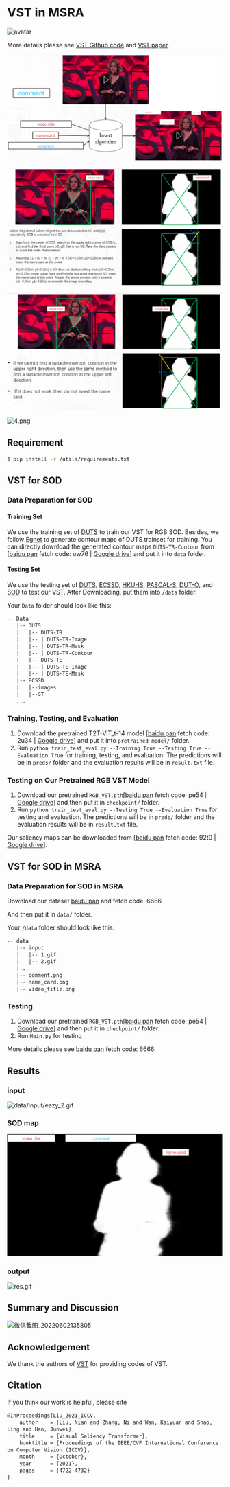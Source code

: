 # VST in MSRA

![avatar](https://github.com/nnizhang/VST/raw/main/Network.png)

More details please see [VST Github code](https://github.com/nnizhang/VST) and [VST paper](https://scholar.google.co.uk/scholar?hl=en&as_sdt=0%2C5&q=Visual+Saliency+Transformer&btnG=).


![1.png](pic/1.png)

![2.png](pic/2.png)

![3.png](pic/3.png)

![4.png](pic/4.png)


## Requirement

```sh
$ pip install -r /utils/requirements.txt
```

## VST for SOD

### Data Preparation for SOD

#### Training Set

We use the training set of [DUTS](http://saliencydetection.net/duts/) to train our VST for RGB SOD. Besides, we follow [Egnet](https://github.com/JXingZhao/EGNet) to generate contour maps of DUTS trainset for training. You can directly download the generated contour maps `DUTS-TR-Contour` from [[baidu pan](https://pan.baidu.com/s/17OnUi09YuOOq23xNrdYCLQ) fetch code: ow76 | [Google drive](https://drive.google.com/file/d/1NizY8WZSz-5i5KV7bATODi76fovrLuVf/view?usp=sharing)] and put it into `data` folder.

#### Testing Set

We use the testing set of [DUTS](http://saliencydetection.net/duts/), [ECSSD](http://www.cse.cuhk.edu.hk/leojia/projects/hsaliency/dataset.html), [HKU-IS](https://i.cs.hku.hk/~gbli/deep_saliency.html), [PASCAL-S](http://cbi.gatech.edu/salobj/), [DUT-O](http://saliencydetection.net/dut-omron/), and [SOD](http://elderlab.yorku.ca/SOD.) to test our VST. After Downloading, put them into `/data` folder.

Your `Data` folder should look like this:

```
-- Data
   |-- DUTS
   |   |-- DUTS-TR
   |   |-- | DUTS-TR-Image
   |   |-- | DUTS-TR-Mask
   |   |-- | DUTS-TR-Contour
   |   |-- DUTS-TE
   |   |-- | DUTS-TE-Image
   |   |-- | DUTS-TE-Mask
   |-- ECSSD
   |   |--images
   |   |--GT
   ...
```

### Training, Testing, and Evaluation

1. Download the pretrained T2T-ViT_t-14 model [[baidu pan](https://pan.baidu.com/s/1adESOUSpErZEceyLIoNOxQ) fetch code: 2u34 | [Google drive](https://drive.google.com/file/d/1R63FUPy0xSybULqpQK6_CTn3QgNog32h/view?usp=sharing)] and put it into `pretrained_model/` folder.
2. Run `python train_test_eval.py --Training True --Testing True --Evaluation True` for training, testing, and evaluation. The predictions will be in `preds/` folder and the evaluation results will be in `result.txt` file.

### Testing on Our Pretrained RGB VST Model

1. Download our pretrained `RGB_VST.pth`[[baidu pan](https://pan.baidu.com/s/1oVeMDmffc8M1RgRUbZEdpQ) fetch code: pe54 | [Google drive](https://drive.google.com/file/d/1tZ3tQkQ7jlDDfF-_ZROnEZg44MaNQFMc/view?usp=sharing)] and then put it in `checkpoint/` folder.
2. Run `python train_test_eval.py --Testing True --Evaluation True` for testing and evaluation. The predictions will be in `preds/` folder and the evaluation results will be in `result.txt` file.

Our saliency maps can be downloaded from [[baidu pan](https://pan.baidu.com/s/1CDkCjq9fRvOHLou9S9oGiA) fetch code: 92t0 | [Google drive](https://drive.google.com/file/d/1T4zDvBobQdT7L7i0HijOZSMfTS5hK-Ec/view?usp=sharing)].

## VST for SOD in MSRA

### Data Preparation for SOD in MSRA

Download our dataset [baidu pan](https://pan.baidu.com/s/16ji6NtkVpXP0nwHsMte-sQ?pwd=6666 ) and fetch code: 6666

And then put it in `data/` folder.

Your `/data` folder should look like this:

```
-- data
   |-- input
   |   |-- 1.gif
   |   |-- 2.gif
   |...
   |-- comment.png
   |-- name_card.png
   |-- video_title.png
```

### Testing

1. Download our pretrained `RGB_VST.pth`[[baidu pan](https://pan.baidu.com/s/1oVeMDmffc8M1RgRUbZEdpQ) fetch code: pe54 | [Google drive](https://drive.google.com/file/d/1tZ3tQkQ7jlDDfF-_ZROnEZg44MaNQFMc/view?usp=sharing)] and then put it in `checkpoint/` folder.
2. Run `Main.py` for testing 

More details please see [baidu pan](https://pan.baidu.com/s/14BWB2OYqsRxTJJ4h81u_gw?pwd=6666) fetch code: 6666.

## Results

### input

![data/input/eazy_2.gif](data/input/eazy_2.gif)

### SOD map

![data/res/eazy_2/eazy_2.gif](data/res/eazy_2/eazy_2.gif)

### output

![res.gif](pic/res.gif)

## Summary and Discussion

![微信截图_20220602135805](https://xyf-image.oss-cn-beijing.aliyuncs.com/img/202206021413381.png)

## Acknowledgement

We thank the authors of [VST](https://github.com/nnizhang/VST) for providing codes of VST.

## Citation

If you think our work is helpful, please cite

```
@InProceedings{Liu_2021_ICCV,
    author    = {Liu, Nian and Zhang, Ni and Wan, Kaiyuan and Shao, Ling and Han, Junwei},
    title     = {Visual Saliency Transformer},
    booktitle = {Proceedings of the IEEE/CVF International Conference on Computer Vision (ICCV)},
    month     = {October},
    year      = {2021},
    pages     = {4722-4732}
}
```